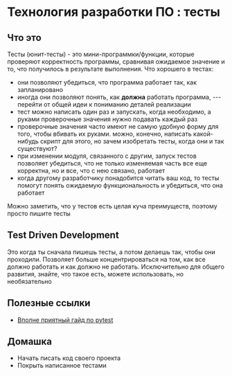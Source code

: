 # Технология разработки ПО : тесты

## Что это

Тесты (юнит-тесты) - это мини-программки/функции, которые проверяют корректность программы, сравнивая ожидаемое значение и то, что получилось в результате выполнения. 
Что хорошего в тестах:
- они позволяют убедиться, что программа работает так, как запланировано
- иногда они позволяют понять, как **должна** работать программа, --- перейти от общей идеи к пониманию деталей реализации
- тест можно написать один раз и запускать, когда необходимо, а руками проверочные значения нужно подавать каждый раз
- проверочные значения часто имеют не самую удобную форму для того, чтобы вбивать их руками. можно, конечно, написать какой-нибудь скрипт для этого, но зачем изобретать тесты, когда они и так существуют?
- при изменении модуля, связанного с другим, запуск тестов позволяет убедиться, что не только изменяемая часть все еще корректна, но и все, что с нею связано, работает
- когда другому разработчику понадобится читать ваш код, то тесты помогут понять ожидаемую функциональность и убедиться, что она работает

Можно заметить, что у тестов есть целая куча преимуществ, поэтому просто пишите тесты

## Test Driven Development
Это когда ты сначала пишешь тесты, а потом делаешь так, чтобы они проходили. Позволяет больше концентрироваться на том, как все должно работать и как должно не работать. Исключительно для общего развития, знайте, что такое есть, можете использовать, но необязательно

## Полезные ссылки
- [Вполне приятный гайд по pytest](https://habr.com/ru/post/269759/)

## Домашка
- Начать писать код своего проекта
- Покрыть написанное тестами
